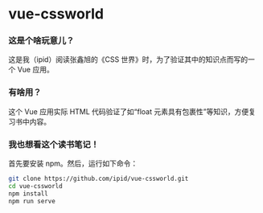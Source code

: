 # vue-cssworld

### 这是个啥玩意儿？

这是我（ipid）阅读张鑫旭的《CSS 世界》时，为了验证其中的知识点而写的一个 Vue 应用。

### 有啥用？

这个 Vue 应用实际 HTML 代码验证了如“float 元素具有包裹性”等知识，方便复习书中内容。

### 我也想看这个读书笔记！

首先要安装 npm。然后，运行如下命令：

```bash
git clone https://github.com/ipid/vue-cssworld.git
cd vue-cssworld
npm install
npm run serve
```